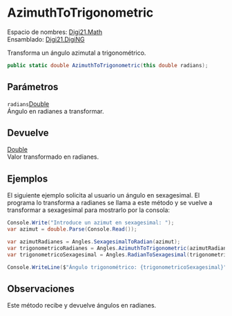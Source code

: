 # AzimuthToTrigonometric

Espacio de nombres: [Digi21.Math](/digi3d-net/programacion/.net/referencia/digi21.diging/digi21.math/)  
Ensamblado: [Digi21.DigiNG](/digi3d-net/programacion/.net/referencia/digi21.diging.plugin/digi21.diging/)

Transforma un ángulo azimutal a trigonométrico.

```csharp
public static double AzimuthToTrigonometric(this double radians);
```

## Parámetros

`radians`[Double](https://docs.microsoft.com/en-us/dotnet/api/system.double?view=net-5.0)  
Ángulo en radianes a transformar.

## Devuelve

[Double](https://docs.microsoft.com/en-us/dotnet/api/system.double?view=net-5.0)  
Valor transformado en radianes.

## Ejemplos

El siguiente ejemplo solicita al usuario un ángulo en sexagesimal. El programa lo transforma a radianes se llama a este método y se vuelve a transformar a sexagesimal para mostrarlo por la consola:

```csharp
Console.Write("Introduce un azimut en sexagesimal: ");
var azimut = double.Parse(Console.Read());

var azimutRadianes = Angles.SexagesimalToRadian(azimut);
var trigonometricoRadianes = Angles.AzimuthToTrigonometric(azimutRadianes);
var trigonometricoSexagesimal = Angles.RadianToSexagesimal(trigonometricoRadianes);

Console.WriteLine($"Ángulo trigonométrico: {trigonometricoSexagesimal}");
```

## Observaciones

Este método recibe y devuelve ángulos en radianes.

